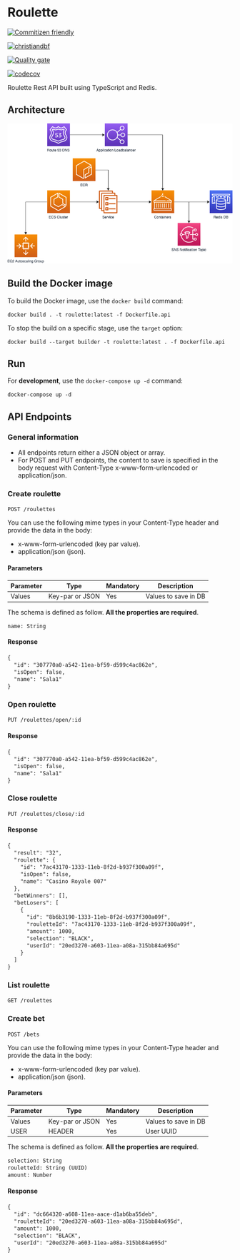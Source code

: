 # Roulette

[![Commitizen friendly](https://img.shields.io/badge/commitizen-friendly-brightgreen.svg)](http://commitizen.github.io/cz-cli/)

[![christiandbf](https://circleci.com/gh/christiandbf/roulette.svg?style=svg)](<LINK>)

[![Quality gate](https://sonarcloud.io/api/project_badges/quality_gate?project=christiandbf_roulette)](https://sonarcloud.io/dashboard?id=christiandbf_roulette)

[![codecov](https://codecov.io/gh/christiandbf/roulette/branch/master/graph/badge.svg?token=Z7K979QBPO)](https://codecov.io/gh/christiandbf/roulette)

Roulette Rest API built using TypeScript and Redis.

## Architecture

![Architecture](./assets/Architecture.png)

## Build the Docker image

To build the Docker image, use the `docker build` command:

```shell
docker build . -t roulette:latest -f Dockerfile.api
```

To stop the build on a specific stage, use the `target` option:

```shell
docker build --target builder -t roulette:latest . -f Dockerfile.api
```

## Run

For **development**, use the `docker-compose up -d` command:

```shell
docker-compose up -d
```

## API Endpoints

### General information

- All endpoints return either a JSON object or array.
- For POST and PUT endpoints, the content to save is specified in the body request with Content-Type x-www-form-urlencoded or application/json.

### Create roulette

```plain
POST /roulettes
```

You can use the following mime types in your Content-Type header and provide the data in the body:

- x-www-form-urlencoded (key par value).
- application/json (json).

#### Parameters

| Parameter | Type            | Mandatory | Description          |
| --------- | --------------- | --------- | -------------------- |
| Values    | Key-par or JSON | Yes       | Values to save in DB |

The schema is defined as follow. **All the properties are required**.

```plain
name: String
```

#### Response

```plain
{
  "id": "307770a0-a542-11ea-bf59-d599c4ac862e",
  "isOpen": false,
  "name": "Sala1"
}
```

### Open roulette

```plain
PUT /roulettes/open/:id
```

#### Response

```plain
{
  "id": "307770a0-a542-11ea-bf59-d599c4ac862e",
  "isOpen": false,
  "name": "Sala1"
}
```

### Close roulette

```plain
PUT /roulettes/close/:id
```

#### Response

```plain
{
  "result": "32",
  "roulette": {
    "id": "7ac43170-1333-11eb-8f2d-b937f300a09f",
    "isOpen": false,
    "name": "Casino Royale 007"
  },
  "betWinners": [],
  "betLosers": [
    {
      "id": "8b6b3190-1333-11eb-8f2d-b937f300a09f",
      "rouletteId": "7ac43170-1333-11eb-8f2d-b937f300a09f",
      "amount": 1000,
      "selection": "BLACK",
      "userId": "20ed3270-a603-11ea-a08a-315bb84a695d"
    }
  ]
}
```

### List roulette

```plain
GET /roulettes
```

### Create bet

```plain
POST /bets
```

You can use the following mime types in your Content-Type header and provide the data in the body:

- x-www-form-urlencoded (key par value).
- application/json (json).

#### Parameters

| Parameter | Type            | Mandatory | Description          |
| --------- | --------------- | --------- | -------------------- |
| Values    | Key-par or JSON | Yes       | Values to save in DB |
| USER      | HEADER          | Yes       | User UUID            |

The schema is defined as follow. **All the properties are required**.

```plain
selection: String
rouletteId: String (UUID)
amount: Number
```

#### Response

```plain
{
  "id": "dc664320-a608-11ea-aace-d1ab6ba55deb",
  "rouletteId": "20ed3270-a603-11ea-a08a-315bb84a695d",
  "amount": 1000,
  "selection": "BLACK",
  "userId": "20ed3270-a603-11ea-a08a-315bb84a695d"
}
```
